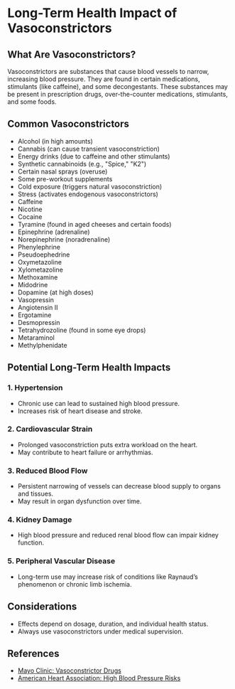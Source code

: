 # Long-Term Health Impact of Vasoconstrictors

## What Are Vasoconstrictors?

Vasoconstrictors are substances that cause blood vessels to narrow, increasing blood pressure. They are found in certain medications, stimulants (like caffeine), and some decongestants. These substances may be present in prescription drugs, over-the-counter medications, stimulants, and some foods.

## Common Vasoconstrictors

- Alcohol (in high amounts)
- Cannabis (can cause transient vasoconstriction)
- Energy drinks (due to caffeine and other stimulants)
- Synthetic cannabinoids (e.g., "Spice," "K2")
- Certain nasal sprays (overuse)
- Some pre-workout supplements
- Cold exposure (triggers natural vasoconstriction)
- Stress (activates endogenous vasoconstrictors)
- Caffeine
- Nicotine
- Cocaine
- Tyramine (found in aged cheeses and certain foods)
- Epinephrine (adrenaline)
- Norepinephrine (noradrenaline)
- Phenylephrine
- Pseudoephedrine
- Oxymetazoline
- Xylometazoline
- Methoxamine
- Midodrine
- Dopamine (at high doses)
- Vasopressin
- Angiotensin II
- Ergotamine
- Desmopressin
- Tetrahydrozoline (found in some eye drops)
- Metaraminol
- Methylphenidate

## Potential Long-Term Health Impacts

### 1. **Hypertension**
- Chronic use can lead to sustained high blood pressure.
- Increases risk of heart disease and stroke.

### 2. **Cardiovascular Strain**
- Prolonged vasoconstriction puts extra workload on the heart.
- May contribute to heart failure or arrhythmias.

### 3. **Reduced Blood Flow**
- Persistent narrowing of vessels can decrease blood supply to organs and tissues.
- May result in organ dysfunction over time.

### 4. **Kidney Damage**
- High blood pressure and reduced renal blood flow can impair kidney function.

### 5. **Peripheral Vascular Disease**
- Long-term use may increase risk of conditions like Raynaud’s phenomenon or chronic limb ischemia.

## Considerations
- Effects depend on dosage, duration, and individual health status.
- Always use vasoconstrictors under medical supervision.

## References
- [Mayo Clinic: Vasoconstrictor Drugs](https://www.mayoclinic.org)
- [American Heart Association: High Blood Pressure Risks](https://www.heart.org)